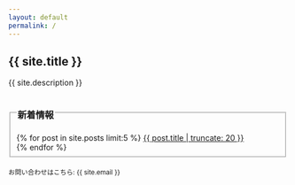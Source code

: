 ```yaml
---
layout: default
permalink: /
---
```

## {{ site.title }}
{{ site.description }}
<fieldset>
<legend>
<h3>新着情報</h3>
</legend>
{% for post in site.posts limit:5 %}
<a href="{{ post.url }}">{{ post.title | truncate: 20 }}</a>
<br />
{% endfor %}
</fieldset>
<br />
<small>
お問い合わせはこちら: {{ site.email }}
</small>
